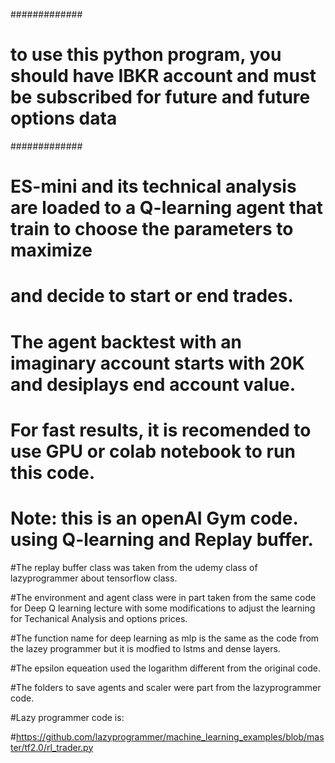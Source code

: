 #############

# to use this python program, you should have IBKR account and must be subscribed for future and future options data

#############

# ES-mini and its technical analysis are loaded to a Q-learning agent that train to choose the parameters to maximize 
# and decide to start or end trades. 
#
# The agent backtest with an imaginary account starts with 20K and desiplays end account value.
# For fast results, it is recomended to use GPU or colab notebook to run this code. 

# Note: this is an openAI Gym code. using Q-learning and Replay buffer. 

#The replay buffer class was taken from the udemy class of lazyprogrammer about tensorflow class. 

#The environment and agent class were in part taken from the same code for Deep Q learning lecture with some modifications to adjust the learning for Techanical Analysis and options prices. 

#The function name for deep learning as mlp is the same as the code from the lazey programmer but it is modfied to lstms and dense layers. 

#The epsilon equeation used the logarithm different from the original code. 

#The folders to save agents and scaler were part from the lazyprogrammer code.

#Lazy programmer code is:

#https://github.com/lazyprogrammer/machine_learning_examples/blob/master/tf2.0/rl_trader.py
